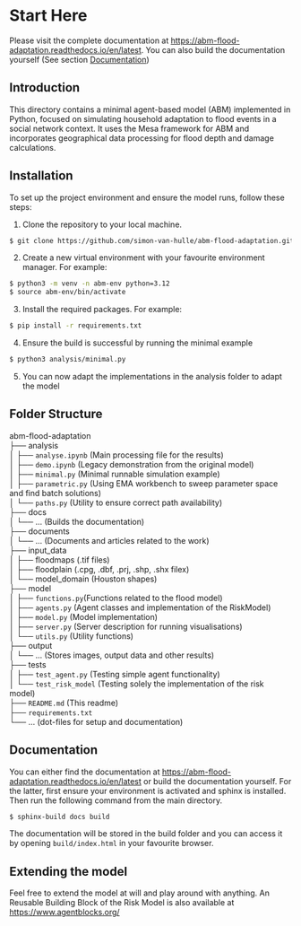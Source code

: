 # Start Here

Please visit the complete documentation at https://abm-flood-adaptation.readthedocs.io/en/latest. You can also build the documentation yourself (See section [Documentation](#documentation))

## Introduction
This directory contains a minimal agent-based model (ABM) implemented in Python, focused on simulating household adaptation to flood events in a social network context. It uses the Mesa framework for ABM and incorporates geographical data processing for flood depth and damage calculations.

## Installation
To set up the project environment and ensure the model runs, follow these steps:
1. Clone the repository to your local machine.
```bash
$ git clone https://github.com/simon-van-hulle/abm-flood-adaptation.git
```
2. Create a new virtual environment with your favourite environment manager. For example:
```bash
$ python3 -m venv -n abm-env python=3.12
$ source abm-env/bin/activate
```
3. Install the required packages. For example:
```bash
$ pip install -r requirements.txt
```
4. Ensure the build is successful by running the minimal example
```bash
$ python3 analysis/minimal.py
```
5. You can now adapt the implementations in the analysis folder to adapt the model


## Folder Structure

abm-flood-adaptation <br>
├── analysis <br>
│   ├── `analyse.ipynb` (Main processing file for the results) <br>
│   ├── `demo.ipynb` (Legacy demonstration from the original model) <br>
│   ├── `minimal.py` (Minimal runnable simulation example) <br>
│   ├── `parametric.py` (Using EMA workbench to sweep parameter space and find batch solutions) <br>
│   └── `paths.py` (Utility to ensure correct path availability) <br>
├── docs <br>
│   └── ... (Builds the documentation) <br>
├── documents <br>
│   └── ... (Documents and articles related to the work) <br>
├── input_data <br>
│   ├── floodmaps (.tif files) <br>
│   ├── floodplain (.cpg, .dbf, .prj, .shp, .shx filex) <br>
│   └── model_domain (Houston shapes) <br>
├── model <br>
│   ├── `functions.py`(Functions related to the flood model)  <br>
│   ├── `agents.py` (Agent classes and implementation of the RiskModel) <br>
│   ├── `model.py` (Model implementation) <br>
│   ├── `server.py` (Server description for running visualisations) <br>
│   └── `utils.py` (Utility functions) <br>
├── output <br>
│   └── ... (Stores images, output data and other results) <br>
├── tests <br>
│   ├── `test_agent.py` (Testing simple agent functionality) <br>
│   └── `test_risk_model` (Testing solely the implementation of the risk model) <br>
├── `README.md` (This readme) <br>
├── `requirements.txt`  <br>
└── ... (dot-files for setup and documentation) <br>




## Documentation

You can either find the documentation at https://abm-flood-adaptation.readthedocs.io/en/latest or build the documentation yourself. For the latter, first ensure your environment is activated and sphinx is installed. Then run the following command from the main directory.
```bash
$ sphinx-build docs build
```
The documentation will be stored in the build folder and you can access it by opening `build/index.html` in your favourite browser.


## Extending the model

Feel free to extend the model at will and play around with anything. An Reusable Building Block of the Risk Model is also available at https://www.agentblocks.org/


